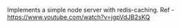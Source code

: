 Implements a simple node server with redis-caching.
Ref - https://www.youtube.com/watch?v=jgpVdJB2sKQ
